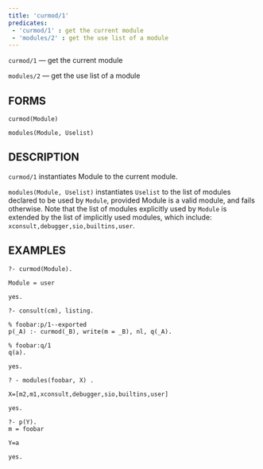 ```yaml
---
title: 'curmod/1'
predicates:
 - 'curmod/1' : get the current module
 - 'modules/2' : get the use list of a module
---
```

`curmod/1` — get the current module

`modules/2` — get the use list of a module

## FORMS
```
curmod(Module)

modules(Module, Uselist)
```

## DESCRIPTION

`curmod/1` instantiates Module to the current module.

`modules(Module, Uselist)` instantiates `Uselist` to the list of modules declared to be used by `Module`, provided Module is a valid module, and fails otherwise. Note that the list of modules explicitly used by `Module` is extended by the list of implicitly used modules, which include:  `xconsult,debugger,sio,builtins,user`.

## EXAMPLES
```
?- curmod(Module).

Module = user

yes.

?- consult(cm), listing.

% foobar:p/1--exported
p(_A) :- curmod(_B), write(m = _B), nl, q(_A).

% foobar:q/1
q(a).

yes.

? - modules(foobar, X) .

X=[m2,m1,xconsult,debugger,sio,builtins,user] 

yes.

?- p(Y).
m = foobar

Y=a 

yes.
```
